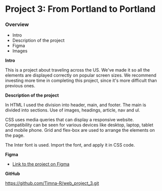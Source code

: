 # Project 3: From Portland to Portland

### Overview
* Intro
* Description of the project
* Figma
* Images

**Intro**

This is a project about traveling across the US. We've made it so all the elements are displayed correctly on popular screen sizes. We recommend investing more time in completing this project, since it's more difficult than previous ones.

**Description of the project**

In HTML I used the division into header, main, and footer.
The main is divided into sections.
Use of images, headings, article, nav and ul.

CSS uses media queries that can display a responsive website.
Compatibility can be seen for various devices like desktop, laptop, tablet and mobile phone.
Grid and flex-box are used to arrange the elements on the page.

The Inter font is used. Import the font, and apply it in CSS code.

**Figma**

* [Link to the project on Figma](https://www.figma.com/file/AtbNbstbxWPcMqvF061V0R/Sprint-3%3A-From-Portland-to-Portland-%7C-desktop-%2B-mobile?node-id=0%3A1)

**GitHub**

https://github.com/Timna-R/web_project_3.git
